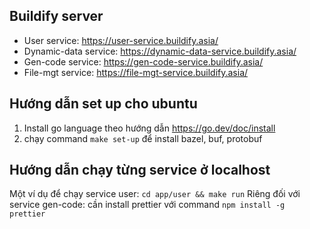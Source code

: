 ## Buildify server

- User service: https://user-service.buildify.asia/ 
- Dynamic-data service: https://dynamic-data-service.buildify.asia/ 
- Gen-code service: https://gen-code-service.buildify.asia/ 
- File-mgt service: https://file-mgt-service.buildify.asia/ 

## Hướng dẫn set up cho ubuntu

1. Install go language theo hướng dẫn https://go.dev/doc/install
2. chạy command `make set-up` để install bazel, buf, protobuf

## Hướng dẫn chạy từng service ở localhost
Một ví dụ để chạy service user: `cd app/user && make run`
Riêng đối với service gen-code: cần install prettier với command `npm install -g prettier` 

